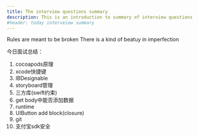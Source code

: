 ```yaml
---
title: The interview questions summary
description: This is an introduction to summary of interview questions
#header: today interveiew summary
---
```

Rules are meant to be broken
There is a kind of beatuy in imperfection

今日面试总结：
1. cocoapods原理
2. xcode快捷键
3. IBDesignable
4. storyboard管理
5. 三方库(swift约束)
6. get body中能否添加数据
7. runtime
8. UIButton add block(closure)
9. git
10. 支付宝sdk安全
